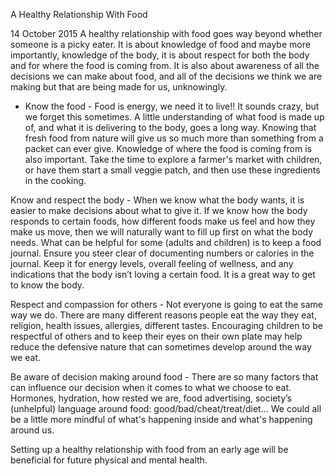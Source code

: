 A Healthy Relationship With Food

14 October 2015
A healthy relationship with food goes way beyond whether someone is a picky eater. It is about knowledge of food and maybe more importantly, knowledge of the body, it is about respect for both the body and for where the food is coming from. It is also about awareness of all the decisions we can make about food, and all of the decisions we think we are making but that are being made for us, unknowingly.
 * Know the food - Food is energy, we need it to live!! It sounds crazy, but we forget this sometimes. A little understanding of what food is made up of, and what it is delivering to the body, goes a long way. Knowing that fresh food from nature will give us so much more than something from a packet can ever give. Knowledge of where the food is coming from is also important. Take the time to explore a farmer's market with children, or have them start a small veggie patch, and then use these ingredients in the cooking.

Know and respect the body - When we know what the body wants, it is easier to make decisions about what to give it. If we know how the body responds to certain foods, how different foods make us feel and how they make us move, then we will naturally want to fill up first on what the body needs. What can be helpful for some (adults and children) is to keep a food journal. Ensure you steer clear of documenting numbers or calories in the journal. Keep it for energy levels, overall feeling of wellness, and any indications that the body isn’t loving a certain food. It is a great way to get to know the body.

Respect and compassion for others - Not everyone is going to eat the same way we do. There are many different reasons people eat the way they eat, religion, health issues, allergies, different tastes. Encouraging children to be respectful of others and to keep their eyes on their own plate may help reduce the defensive nature that can sometimes develop around the way we eat.

Be aware of decision making around food - There are so many factors that can influence our decision when it comes to what we choose to eat. Hormones, hydration, how rested we are, food advertising, society’s (unhelpful) language around food: good/bad/cheat/treat/diet... We could all be a little more mindful of what's happening inside and what's happening around us.

Setting up a healthy relationship with food from an early age will be beneficial for future physical and mental health.
